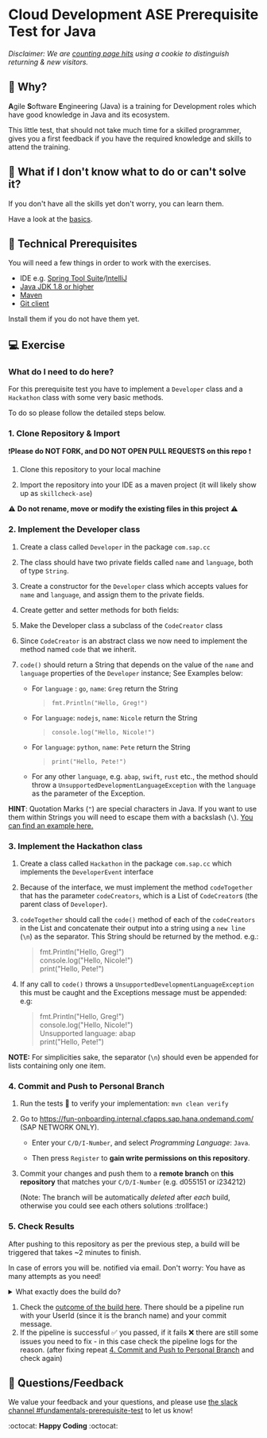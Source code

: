# Cloud Development ASE Prerequisite Test for Java

_Disclaimer: We are [counting page hits](https://github.wdf.sap.corp/cloud-native-dev/usage-tracker) using a cookie to distinguish returning & new visitors._
<img src="https://cloud-native-dev-usage-tracker.cfapps.sap.hana.ondemand.com/pagehit/cc-agile-software-engineering/prerequisite-test-java/1x1.png" alt="" height="1" width="1">

## 🎯 Why?

**A**gile **S**oftware **E**ngineering (Java) is a training for Development roles which have good knowledge in Java and its ecosystem.

This little test, that should not take much time for a skilled programmer, gives you a first feedback if you have the required knowledge and skills to attend the training.

## 🤔 What if I don't know what to do or can't solve it?

If you don't have all the skills yet don't worry, you can learn them.

Have a look at the [basics](https://pages.github.tools.sap/cloud-curriculum/materials/stack-basics/java/).


## 🧰 Technical Prerequisites

You will need a few things in order to work with the exercises.

- IDE e.g. [Spring Tool Suite](https://spring.io/tools)/[IntelliJ](https://www.jetbrains.com/idea/download/)
- [Java JDK 1.8 or higher](https://sap.github.io/SapMachine/#download)
- [Maven](https://maven.apache.org/)
- [Git client](https://git-scm.com/book/en/v2/Getting-Started-Installing-Git)

Install them if you do not have them yet.

## 💻 Exercise

### What do I need to do here?

For this prerequisite test you have to implement a `Developer` class and a `Hackathon` class with some very basic methods.

To do so please follow the detailed steps below.

### 1. Clone Repository & Import

:exclamation:**Please do NOT FORK, and DO NOT OPEN PULL REQUESTS on this repo** :exclamation:

1. Clone this repository to your local machine

1. Import the repository into your IDE as a maven project (it will likely show up as `skillcheck-ase`)

:warning: **Do not rename, move or modify the existing files in this project** :warning:

### 2. Implement the Developer class

1. Create a class called `Developer` in the package `com.sap.cc`

1. The class should have two private fields called `name` and `language`, both of type `String`.

1. Create a constructor for the `Developer` class which accepts values for `name` and `language`, and assign them to the private fields.

1. Create getter and setter methods for both fields:

1. Make the Developer class a subclass of the `CodeCreator` class

1. Since `CodeCreator` is an abstract class we now need to implement the method named `code` that we inherit.

1. `code()` should return a String that depends on the value of the `name` and `language` properties of the `Developer` instance;
 See Examples below:

    - For `language` : `go`, `name`: `Greg` return the String

      >`fmt.Println("Hello, Greg!")`

    - For `language`: `nodejs`, `name`: `Nicole` return the String

      >`console.log("Hello, Nicole!")`

    - For `language`: `python`, `name`: `Pete` return the String

      > `print("Hello, Pete!")`

    - For any other `language`, e.g. `abap`, `swift`, `rust` etc., the method should throw a `UnsupportedDevelopmentLanguageException` with the `language` as the parameter of the Exception.

**HINT**: Quotation Marks (`"`) are special characters in Java. If you want to use them within Strings you will need to escape them with a backslash (`\`). [You can find an example here.](https://codegym.cc/groups/posts/escaping-characters-java)


### 3. Implement the Hackathon class

1. Create a class called `Hackathon` in the package `com.sap.cc` which implements the `DeveloperEvent` interface

1. Because of the interface, we must implement the method `codeTogether` that
 has the parameter `codeCreators`, which is a List of `CodeCreator`s (the parent class of `Developer`).

1. `codeTogether` should  call the `code()` method of each of the `codeCreators` in the List and concatenate their output into a string using a `new line` (`\n`) as the separator. This String should be returned by the method.
e.g.:
    >fmt.Println("Hello, Greg!") <br>
    console.log("Hello, Nicole!") <br>
    print("Hello, Pete!")

1. If any call to `code()` throws a `UnsupportedDevelopmentLanguageException` this must be caught and the Exceptions message must be appended:
e.g:
    >fmt.Println("Hello, Greg!") <br>
    console.log("Hello, Nicole!") <br>
    Unsupported language: abap <br>
    print("Hello, Pete!") <br>

**NOTE:** For simplicities sake, the separator (`\n`) should even be appended for lists containing only one item.

### 4. Commit and Push to Personal Branch

1. Run the tests 🧪 to verify your implementation: `mvn clean verify`

1. Go to <https://fun-onboarding.internal.cfapps.sap.hana.ondemand.com/> (SAP NETWORK ONLY).

    - Enter your `C/D/I-Number`, and select *Programming Language*: `Java`.

    - Then press `Register` to **gain write permissions on this repository**.

1. Commit your changes and push them to a **remote branch** on **this repository** that matches your `C/D/I-Number` (e.g. d055151 or i234212)

    (Note: The branch will be automatically *deleted* after *each* build, otherwise you could see each others solutions :trollface:)

### 5. Check Results

After pushing to this repository as per the previous step, a build will be triggered that takes ~2 minutes to finish.

In case of errors you will be. notified via email. Don't worry: You have as many attempts as you need!

<details>
<summary>What exactly does the build do?</summary>

The build will:

- Run your tests
- Add and run smoke tests that we provide, to make sure the implementation is correct :wink:
- Delete your remote branch (the branch you pushed to this repo) no matter if the solution is correct or not

</details>

1. Check the [outcome of the build here](https://github.tools.sap/cloud-curriculum/ase-prerequisite-test-java/actions). There should be a pipeline run with your UserId (since it is the branch name) and your commit message.
1. If the pipeline is successful :white_check_mark: you passed, if it fails :x: there are still some issues you need to fix - in this case check the pipeline logs for the reason.
(after fixing repeat [4. Commit and Push to Personal Branch](#4-commit-and-push-to-personal-branch) and check again)

## 📣 Questions/Feedback

We value your feedback and your questions, and please use [the slack channel #fundamentals-prerequisite-test](https://sap-cloud-enablement.slack.com/archives/C02KFC2UAFN) to let us know!

:octocat: **Happy Coding** :octocat:

